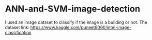 # ANN-and-SVM-image-detection
I used an image dataset to classify if the image is a building or not.
The dataset link: https://www.kaggle.com/puneet6060/intel-image-classification

